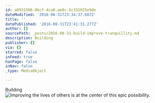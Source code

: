 ```yaml
---
id: a6931506-9bcf-4ca0-ae8c-5c331925e9de
dateModified: '2016-08-31T23:34:37.687Z'
title: ''
datePublished: '2016-08-31T23:41:31.277Z'
author: []
sourcePath: _posts/2016-08-31-build-improve-tranquillity.md
description: Building
publisher: {}
via: {}
starred: false
inFeed: true
hasPage: false
inNav: false
_type: MediaObject

---
```

Building
![Improving the lives of others is at the center of this epic possibility.  ](https://the-grid-user-content.s3-us-west-2.amazonaws.com/176dcf0a-bfc8-4cc1-ae01-6beb00270c7a.jpg)